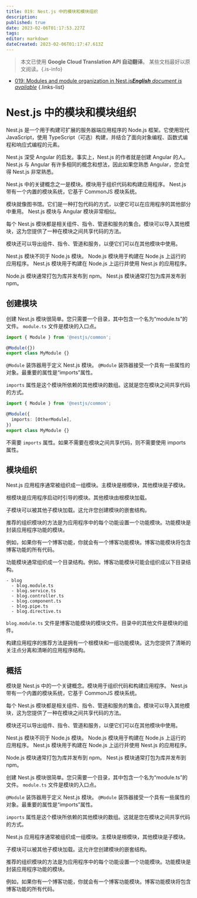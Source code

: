 ```yaml
---
title: 019: Nest.js 中的模块和模块组织
description: 
published: true
date: 2023-02-06T01:17:53.227Z
tags: 
editor: markdown
dateCreated: 2023-02-06T01:17:47.613Z
---
```


> 本文已使用 **Google Cloud Translation API 自动翻译**。
某些文档最好以原文阅读。{.is-info}



- [019: Modules and module organization in Nest.js***English** document is available*](/en/Knowledge-base/Nest-js/Learning/019-modules-and-module-organization-in-nest-js)
{.links-list}


# Nest.js 中的模块和模块组织

Nest.js 是一个用于构建可扩展的服务器端应用程序的 Node.js 框架。它使用现代 JavaScript，使用 TypeScript（可选）构建，并结合了面向对象编程、函数式编程和响应式编程的元素。

Nest.js 深受 Angular 的启发。事实上，Nest.js 的作者就是创建 Angular 的人。 Nest.js 与 Angular 有许多相同的概念和想法，因此如果您熟悉 Angular，您会觉得 Nest.js 非常熟悉。

Nest.js 中的关键概念之一是模块。模块用于组织代码和构建应用程序。 Nest.js 带有一个内置的模块系统，它基于 CommonJS 模块系统。

模块就像图书馆。它们是一种打包代码的方式，以便它可以在应用程序的其他部分中重用。 Nest.js 模块与 Angular 模块非常相似。

每个 Nest.js 模块都是相关组件、指令、管道和服务的集合。模块可以导入其他模块，这为您提供了一种在模块之间共享代码的方法。

模块还可以导出组件、指令、管道和服务，以便它们可以在其他模块中使用。

Nest.js 模块不同于 Node.js 模块。 Node.js 模块用于构建在 Node.js 上运行的应用程序。 Nest.js 模块用于构建在 Node.js 上运行并使用 Nest.js 的应用程序。

Node.js 模块通常打包为库并发布到 npm。 Nest.js 模块通常打包为库并发布到 npm。

## 创建模块

创建 Nest.js 模块很简单。您只需要一个目录，其中包含一个名为“module.ts”的文件。 `module.ts` 文件是模块的入口点。

```typescript
import { Module } from '@nestjs/common';

@Module({})
export class MyModule {}
```

`@Module` 装饰器用于定义 Nest.js 模块。 `@Module` 装饰器接受一个具有一些属性的对象。最重要的属性是“imports”属性。

`imports` 属性是这个模块所依赖的其他模块的数组。这就是您在模块之间共享代码的方式。

```typescript
import { Module } from '@nestjs/common';

@Module({
  imports: [OtherModule],
})
export class MyModule {}
```

不需要 `imports` 属性。如果不需要在模块之间共享代码，则不需要使用 imports 属性。

## 模块组织

Nest.js 应用程序通常被组织成一组模块。主模块是根模块，其他模块是子模块。

根模块是应用程序启动时引导的模块。其他模块由根模块加载。

子模块可以被其他子模块加载。这允许您创建模块的嵌套结构。

推荐的组织模块的方法是为应用程序中的每个功能设置一个功能模块。功能模块是封装应用程序功能的模块。

例如，如果你有一个博客功能，你就会有一个博客功能模块。博客功能模块将包含博客功能的所有代码。

功能模块通常组织成一个目录结构。例如，博客功能模块可能会组织成以下目录结构。

```
- blog
  - blog.module.ts
  - blog.service.ts
  - blog.controller.ts
  - blog.component.ts
  - blog.pipe.ts
  - blog.directive.ts
```

`blog.module.ts` 文件是博客功能模块的模块文件。目录中的其他文件是模块的组件。

构建应用程序的推荐方法是拥有一个根模块和一组功能模块。这为您提供了清晰的关注点分离和清晰的应用程序结构。

## 概括

模块是 Nest.js 中的一个关键概念。模块用于组织代码和构建应用程序。 Nest.js 带有一个内置的模块系统，它基于 CommonJS 模块系统。

每个 Nest.js 模块都是相关组件、指令、管道和服务的集合。模块可以导入其他模块，这为您提供了一种在模块之间共享代码的方法。

模块还可以导出组件、指令、管道和服务，以便它们可以在其他模块中使用。

Nest.js 模块不同于 Node.js 模块。 Node.js 模块用于构建在 Node.js 上运行的应用程序。 Nest.js 模块用于构建在 Node.js 上运行并使用 Nest.js 的应用程序。

Node.js 模块通常打包为库并发布到 npm。 Nest.js 模块通常打包为库并发布到 npm。

创建 Nest.js 模块很简单。您只需要一个目录，其中包含一个名为“module.ts”的文件。 `module.ts` 文件是模块的入口点。

`@Module` 装饰器用于定义 Nest.js 模块。 `@Module` 装饰器接受一个具有一些属性的对象。最重要的属性是“imports”属性。

`imports` 属性是这个模块所依赖的其他模块的数组。这就是您在模块之间共享代码的方式。

Nest.js 应用程序通常被组织成一组模块。主模块是根模块，其他模块是子模块。

子模块可以被其他子模块加载。这允许您创建模块的嵌套结构。

推荐的组织模块的方法是为应用程序中的每个功能设置一个功能模块。功能模块是封装应用程序功能的模块。

例如，如果你有一个博客功能，你就会有一个博客功能模块。博客功能模块将包含博客功能的所有代码。